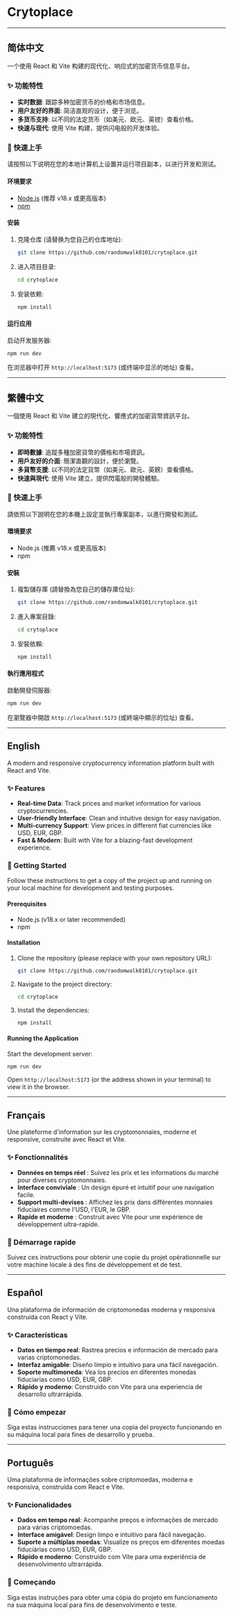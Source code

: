 # Crytoplace

---

## 简体中文

一个使用 React 和 Vite 构建的现代化、响应式的加密货币信息平台。

### ✨ 功能特性

-   **实时数据**: 跟踪多种加密货币的价格和市场信息。
-   **用户友好的界面**: 简洁直观的设计，便于浏览。
-   **多货币支持**: 以不同的法定货币（如美元、欧元、英镑）查看价格。
-   **快速与现代**: 使用 Vite 构建，提供闪电般的开发体验。

### 🚀 快速上手

请按照以下说明在您的本地计算机上设置并运行项目副本，以进行开发和测试。

#### 环境要求

-   [Node.js](https://nodejs.org/) (推荐 v18.x 或更高版本)
-   [npm](https://www.npmjs.com/)

#### 安装

1.  克隆仓库 (请替换为您自己的仓库地址):
    ```sh
    git clone https://github.com/randomwalk0101/crytoplace.git
    ```
2.  进入项目目录:
    ```sh
    cd crytoplace
    ```
3.  安装依赖:
    ```sh
    npm install
    ```

#### 运行应用

启动开发服务器:
```sh
npm run dev
```
在浏览器中打开 `http://localhost:5173` (或终端中显示的地址) 查看。

---

## 繁體中文

一個使用 React 和 Vite 建立的現代化、響應式的加密貨幣資訊平台。

### ✨ 功能特性

-   **即時數據**: 追蹤多種加密貨幣的價格和市場資訊。
-   **用戶友好的介面**: 簡潔直觀的設計，便於瀏覽。
-   **多貨幣支援**: 以不同的法定貨幣（如美元、歐元、英鎊）查看價格。
-   **快速與現代**: 使用 Vite 建立，提供閃電般的開發體驗。

### 🚀 快速上手

請依照以下說明在您的本機上設定並執行專案副本，以進行開發和測試。

#### 環境要求

-   Node.js (推薦 v18.x 或更高版本)
-   npm

#### 安裝

1.  複製儲存庫 (請替換為您自己的儲存庫位址):
    ```sh
    git clone https://github.com/randomwalk0101/crytoplace.git
    ```
2.  進入專案目錄:
    ```sh
    cd crytoplace
    ```
3.  安裝依賴:
    ```sh
    npm install
    ```

#### 執行應用程式

啟動開發伺服器:
```sh
npm run dev
```
在瀏覽器中開啟 `http://localhost:5173` (或終端中顯示的位址) 查看。

---

## English

A modern and responsive cryptocurrency information platform built with React and Vite.

### ✨ Features

-   **Real-time Data**: Track prices and market information for various cryptocurrencies.
-   **User-friendly Interface**: Clean and intuitive design for easy navigation.
-   **Multi-currency Support**: View prices in different fiat currencies like USD, EUR, GBP.
-   **Fast & Modern**: Built with Vite for a blazing-fast development experience.

### 🚀 Getting Started

Follow these instructions to get a copy of the project up and running on your local machine for development and testing purposes.

#### Prerequisites

-   Node.js (v18.x or later recommended)
-   npm

#### Installation

1.  Clone the repository (please replace with your own repository URL):
    ```sh
    git clone https://github.com/randomwalk0101/crytoplace.git
    ```
2.  Navigate to the project directory:
    ```sh
    cd crytoplace
    ```
3.  Install the dependencies:
    ```sh
    npm install
    ```

#### Running the Application

Start the development server:
```sh
npm run dev
```
Open `http://localhost:5173` (or the address shown in your terminal) to view it in the browser.

---

## Français

Une plateforme d'information sur les cryptomonnaies, moderne et responsive, construite avec React et Vite.

### ✨ Fonctionnalités
-   **Données en temps réel** : Suivez les prix et les informations du marché pour diverses cryptomonnaies.
-   **Interface conviviale** : Un design épuré et intuitif pour une navigation facile.
-   **Support multi-devises** : Affichez les prix dans différentes monnaies fiduciaires comme l'USD, l'EUR, le GBP.
-   **Rapide et moderne** : Construit avec Vite pour une expérience de développement ultra-rapide.

### 🚀 Démarrage rapide
Suivez ces instructions pour obtenir une copie du projet opérationnelle sur votre machine locale à des fins de développement et de test.

---

## Español

Una plataforma de información de criptomonedas moderna y responsiva construida con React y Vite.

### ✨ Características
-   **Datos en tiempo real**: Rastrea precios e información de mercado para varias criptomonedas.
-   **Interfaz amigable**: Diseño limpio e intuitivo para una fácil navegación.
-   **Soporte multimoneda**: Vea los precios en diferentes monedas fiduciarias como USD, EUR, GBP.
-   **Rápido y moderno**: Construido con Vite para una experiencia de desarrollo ultrarrápida.

### 🚀 Cómo empezar
Siga estas instrucciones para tener una copia del proyecto funcionando en su máquina local para fines de desarrollo y prueba.

---

## Português

Uma plataforma de informações sobre criptomoedas, moderna e responsiva, construída com React e Vite.

### ✨ Funcionalidades
-   **Dados em tempo real**: Acompanhe preços e informações de mercado para várias criptomoedas.
-   **Interface amigável**: Design limpo e intuitivo para fácil navegação.
-   **Suporte a múltiplas moedas**: Visualize os preços em diferentes moedas fiduciárias como USD, EUR, GBP.
-   **Rápido e moderno**: Construído com Vite para uma experiência de desenvolvimento ultrarrápida.

### 🚀 Começando
Siga estas instruções para obter uma cópia do projeto em funcionamento na sua máquina local para fins de desenvolvimento e teste.